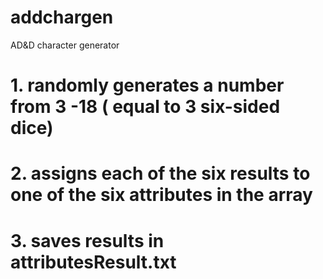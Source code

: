 # addchargen
AD&amp;D character generator

# 1. randomly generates a number from 3 -18 ( equal to 3 six-sided dice)
# 2. assigns each of the six results to one of the six attributes in the array
# 3. saves results in attributesResult.txt
